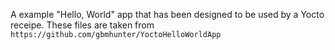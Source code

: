 A example "Hello, World" app that has been designed to be used by a Yocto receipe.
These files are taken from `https://github.com/gbmhunter/YoctoHelloWorldApp`
